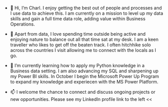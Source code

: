 - 👋 Hi, I’m Charl. I enjoy getting the best out of people and processes and I use data to achieve this. I am currently on a mission to level up my data skills and gain a full time data role, adding value within Business Operations.
  
- 👀 Apart from data, I love spending time outside being active and enjoying nature to balance out all that time sat at my desk. I am a keen traveller who likes to get off the beaten track. I often hitchhike solo across the countries I visit allowing me to connect with the locals as I go.
  
- 🌱 I’m currently learning how to apply my Python knowledge in a Business data setting. I am also advancing my SQL and sharpening up my Power BI skills. In October I begin the Microsoft Power Up Program to expand my knowledge and experiecen with the MS Power Platform.

- 📫 I welcome the chance to connect and discuss ongoing projects or new opportunities. Please see my LinkedIn profile link to the left <<

<!---
cj-github89/cj-github89 is a ✨ special ✨ repository because its `README.md` (this file) appears on your GitHub profile.
You can click the Preview link to take a look at your changes.
--->
